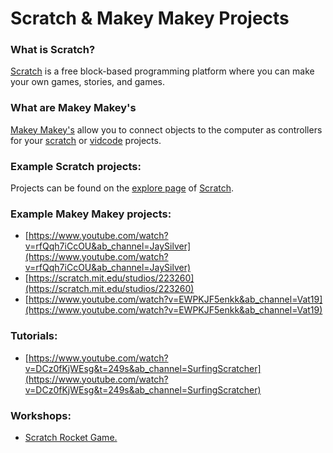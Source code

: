 # Scratch & Makey Makey Projects

### What is Scratch?

[Scratch](https://scratch.mit.edu/) is a free block-based programming platform where you can make your own games, stories, and games.

### What are Makey Makey's

[Makey Makey's](https://makeymakey.com/) allow you to connect objects to the computer as controllers for your [scratch](https://scratch.mit.edu/) or [vidcode](https://www.vidcode.com/) projects.

### Example Scratch projects:

Projects can be found on the [explore page](https://scratch.mit.edu/explore/projects/all) of [Scratch](https://scratch.mit.edu/).

### Example Makey Makey projects:

-   [https://www.youtube.com/watch?v=rfQqh7iCcOU&ab_channel=JaySilver](https://www.youtube.com/watch?v=rfQqh7iCcOU&ab_channel=JaySilver)
-   [https://scratch.mit.edu/studios/223260](https://scratch.mit.edu/studios/223260)
-   [https://www.youtube.com/watch?v=EWPKJF5enkk&ab_channel=Vat19](https://www.youtube.com/watch?v=EWPKJF5enkk&ab_channel=Vat19)

### Tutorials:

-   [https://www.youtube.com/watch?v=DCz0fKjWEsg&t=249s&ab_channel=SurfingScratcher](https://www.youtube.com/watch?v=DCz0fKjWEsg&t=249s&ab_channel=SurfingScratcher)

### Workshops:

-   [Scratch Rocket Game.](https://scratch.mit.edu/projects/738804574)
